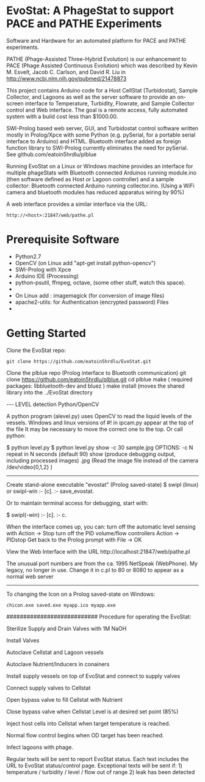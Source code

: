 EvoStat:  A PhageStat to support PACE and PATHE Experiments
====
Software and Hardware for an automated platform for PACE and PATHE experiments.

PATHE (Phage-Assisted Three-Hybrid Evolution) is our enhancement to PACE (Phage Assisted Continuous Evolution) which was described by Kevin M. Esvelt, Jacob C. Carlson, and David R. Liu in http://www.ncbi.nlm.nih.gov/pubmed/21478873

This project contains Arduino code for a Host CellStat (Turbidostat), Sample Collector, and Lagoons
as well as the server software to provide an on-screen interface to Temperature, Turbidity, Flowrate,
and Sample Collector control and Web interface.  The goal is a remote access, fully automated system with a build cost less than $1000.00. 

SWI-Prolog based web server, GUI, and Turbidostat control software written mostly in Prolog/Xpce with some Python (e.g. pySerial, for a 
portable serial interface to Arduino) and HTML. Bluetooth interface added as foreign function library to SWI-Prolog currently eliminates the need for pySerial. See github.com/eatoin5hrdlu/plblue 

Running EvoStat on a Linux or Windows machine provides an interface for multiple phageStats with Bluetooth connected Arduinos running module.ino (then software defined as Host or Lagoon controller) and a sample collector: Bluetooth connected Arduino running collector.ino. (Using a WiFi camera and bluetooth modules has reduced apparatus wiring by 90%)

A web interface provides a similar interface via the URL:  

    http://<host>:21847/web/pathe.pl


Prerequisite Software
====
- Python2.7
- OpenCV (on Linux add "apt-get install python-opencv")
- SWI-Prolog with Xpce
- Arduino IDE (Processing)
- python-psutil, ffmpeg, octave, (some other stuff, watch this space).
-
- On Linux add : imagemagick (for conversion of image files)
- apache2-utils: for Authentication (encrypted password) Files
- 

Getting Started
====
Clone the EvoStat repo:

    git clone https://github.com/eatoin5hrdlu/EvoStat.git
    
Clone the plblue repo (Prolog interface to Bluetooth communication)
    git clone https://github.com/eatoin5hrdlu/plblue.git
    cd plblue
    make      ( required packages: libbluetooth-dev and bluez )
    make install  (moves the shared library into the ../EvoStat directory
    

--- LEVEL detection Python/OpenCV

A python program (alevel.py) uses OpenCV to read the liquid levels of the vessels.
Windows and linux versions of #! in ipcam.py appear at the top of the file
It may be necessary to move the correct one to the top. Or call python:

$ python level.py 
$ python level.py show -c 30 sample.jpg
OPTIONS: -c N repeat in N seconds (default 90)
         show   (produce debugging output, including processed images)
         <filename>.jpg    (Read the image file instead of the camera /dev/video{0,1,2} )

------------------
Create stand-alone executable "evostat" (Prolog saved-state)
$ swipl (linux) or swipl-win
:- [c].
:- save_evostat.

Or to maintain terminal access for debugging, start with:

$ swipl(-win)
:- [c].
:- c.

When the interface comes up, you can:
turn off the automatic level sensing with Action -> Stop
turn off the PID volume/flow controllers  Action -> PIDstop
Get back to the Prolog prompt with File -> OK

View the Web Interface with the URL  http://localhost:21847/web/pathe.pl

The unusual port numbers are from the ca. 1995 NetSpeak (WebPhone). My legacy, no longer in use.
Change it in c.pl to 80 or 8080 to appear as a normal web server

--------------
To changing the Icon on a Prolog saved-state on Windows:

    chicon.exe saved.exe myapp.ico myapp.exe


###########################
Procedure for operating the EvoStat:

Sterilize Supply and Drain Valves with 1M NaOH

Install Valves

Autoclave Cellstat and Lagoon vessels

Autoclave Nutrient/Inducers in conainers

Install supply vessels on top of EvoStat and connect to supply valves

Connect supply valves to Cellstat

Open bypass valve to fill Cellstat with Nutrient

Close bypass valve when Cellstat Level is at desired set point (85%)

Inject host cells into Cellstat when target temperature is reached.

Normal flow control begins when OD target has been reached.

Infect lagoons with phage.

Regular texts will be sent to report EvoStat status.
	Each text includes the URL to EvoStat status/control page.
Exceptional texts will be sent if:
	1) temperature / turbidity / level / flow out of range
	2) leak has been detected


